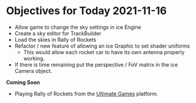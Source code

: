# Objectives for Today 2021-11-16

- Allow game to change the sky settings in ice Engine
- Create a sky editor for TrackBuilder
- Load the skies in Rally of Rockets
- Refactor / new feature of allowing an ice Graphic to set shader uniforms
  - This would allow each rocket car to have its own antenna properly working.
- If there is time remaining put the perspective / FoV matrix in the ice Camera object.

**Coming Soon**

- Playing Rally of Rockets from the [Ultimate Games](https://ultimate.games/) platform.
